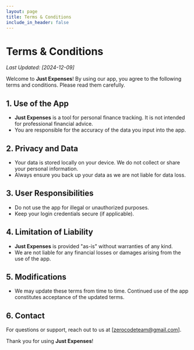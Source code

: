 ```yaml
---
layout: page
title: Terms & Conditions
include_in_header: false
---
```


# Terms & Conditions

_Last Updated: [2024-12-09]_

Welcome to **Just Expenses**! By using our app, you agree to the following terms and conditions. Please read them carefully.

## 1. Use of the App
- **Just Expenses** is a tool for personal finance tracking. It is not intended for professional financial advice.
- You are responsible for the accuracy of the data you input into the app.

## 2. Privacy and Data
- Your data is stored locally on your device. We do not collect or share your personal information.
- Always ensure you back up your data as we are not liable for data loss.

## 3. User Responsibilities
- Do not use the app for illegal or unauthorized purposes.
- Keep your login credentials secure (if applicable).

## 4. Limitation of Liability
- **Just Expenses** is provided "as-is" without warranties of any kind.
- We are not liable for any financial losses or damages arising from the use of the app.

## 5. Modifications
- We may update these terms from time to time. Continued use of the app constitutes acceptance of the updated terms.

## 6. Contact
For questions or support, reach out to us at [zerocodeteam@gmail.com].

Thank you for using **Just Expenses**!
